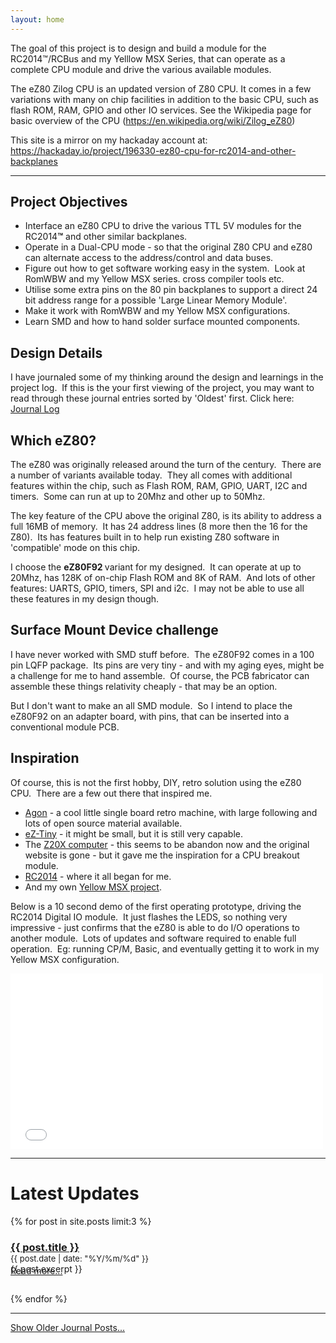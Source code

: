 ```yaml
---
layout: home
---
```



The goal of this project is to design and build a module for the RC2014™/RCBus and my Yelllow MSX Series, that can operate as a complete CPU module and drive the various available modules.

The eZ80 Zilog CPU is an updated version of Z80 CPU. It comes in a few variations with many on chip facilities in addition to the basic CPU, such as flash ROM, RAM, GPIO and other IO services. See the Wikipedia page for basic overview of the CPU (<a href="https://en.wikipedia.org/wiki/Zilog_eZ80">https://en.wikipedia.org/wiki/Zilog_eZ80</a>)

This site is a mirror on my hackaday account at: <a href="https://hackaday.io/project/196330-ez80-cpu-for-rc2014-and-other-backplanes">https://hackaday.io/project/196330-ez80-cpu-for-rc2014-and-other-backplanes</a>

---

<h2><strong>Project Objectives<br></strong></h2>

<ul><li>Interface an eZ80 CPU to drive the various TTL 5V modules for the RC2014<strong>&trade;</strong> and other similar backplanes.</li><li>Operate in a Dual-CPU mode - so that the original Z80 CPU and eZ80 can alternate access to the address/control and data buses.</li><li>Figure out how to get software working easy in the system.&nbsp; Look at RomWBW and my Yellow MSX series. cross compiler tools etc.</li><li>Utilise some extra pins on the 80 pin backplanes to support a direct 24 bit address range for a possible 'Large Linear Memory Module'.</li><li>Make it work with RomWBW and my Yellow MSX configurations.</li><li>Learn SMD and how to hand solder surface mounted components.</li></ul>

<h2><strong>Design Details</strong></h2>

I have journaled some of my thinking around the design and learnings in the project log.&nbsp; If this is the your first viewing of the project, you may want to read through these journal entries sorted by 'Oldest' first. Click here: [Journal Log](./all-journals.md)

<h2><strong>Which eZ80?</strong></h2>

<p>The eZ80 was originally released around the turn of the century.&nbsp; There are a number of variants available today.&nbsp; They all comes with additional features within the chip, such as Flash ROM, RAM, GPIO, UART, I2C and timers.&nbsp; Some can run at up to 20Mhz and other up to 50Mhz.&nbsp;&nbsp;</p>

<p>The key feature of the CPU above the original Z80, is its ability to address a full 16MB of memory.&nbsp; It has 24 address lines (8 more then the 16 for the Z80).&nbsp; Its has features built in to help run existing Z80 software in 'compatible' mode on this chip.&nbsp;&nbsp;</p>

<p>I choose the&nbsp;<strong>eZ80F92 </strong>variant for my designed.&nbsp; It can operate at up to 20Mhz, has 128K of on-chip Flash ROM and 8K of RAM.&nbsp; And lots of other features: UARTS, GPIO, timers, SPI and i2c.&nbsp; I may not be able to use all these features in my design though.</p>

<h2><strong>Surface Mount Device challenge</strong></h2>

<p>I have never worked with SMD stuff before.&nbsp; The eZ80F92&nbsp;comes in a 100 pin LQFP package.&nbsp; Its pins are very tiny - and with my aging eyes, might be a challenge for me to hand assemble.&nbsp; Of course, the PCB fabricator can assemble these things relativity cheaply - that may be an option.&nbsp;&nbsp;</p>

<p>But I don't want to make an all SMD module.&nbsp; So I intend to place the eZ80F92 on an adapter board, with pins, that can be inserted into a conventional module PCB.</p>

<h2><strong>Inspiration</strong></h2>

<p>Of course, this is not the first hobby, DIY, retro solution using the eZ80 CPU.&nbsp; There are a few out there that inspired me.</p>

<ul>
  <li>
    <a href="https://github.com/TheByteAttic/AgonLight">Agon</a> - a cool little single board retro machine, with large following and lots of open source material available.
  </li>

  <li>
    <a href="https://drive.google.com/file/d/1xoRq0Suo46uGw3tNLPOU8g6G4coTdOsZ/view">eZ-Tiny</a> - it might be small, but it is still very capable.
  </li>

  <li>The <a href="https://hackaday.com/2020/02/23/a-z80-computer-at-the-next-level/">Z20X computer</a> - this seems to be abandon now and the original website is gone - but it gave me the inspiration for a CPU breakout module.
  </li>

  <li><a href="https://rc2014.co.uk/">RC2014</a> - where it all began for me.</li>

  <li>And my own <a href="https://github.com/vipoo/yellow-msx-series-for-rc2014">Yellow MSX project</a>.</li>
</ul>


<p>Below is a 10 second demo of the first operating prototype, driving the RC2014 Digital IO module.&nbsp; It just flashes the LEDS, so nothing very impressive - just confirms that the eZ80 is able to do I/O operations to another module.&nbsp; Lots of updates and software required to enable full operation.&nbsp; Eg: running CP/M, Basic, and eventually getting it to work in my Yellow MSX configuration.</p>

<div class="video-container"><iframe style="width: 500px; height: 281px;" src="//www.youtube.com/embed/s31_nAPKu_E" frameborder="0" allowfullscreen=""></iframe></div>

---

# Latest Updates

  {% for post in site.posts limit:3 %}
  <div>
      <h3 style="margin-bottom: 0px"><a href="{{ site.baseurl }}{{ post.url }}">{{ post.title }}</a></h3>
      <div style="font-size: small">{{ post.date | date: "%Y/%m/%d" }}</div>
      <div style="margin-bottom: -1em">{{ post.excerpt }}</div>
      <a href="{{ site.baseurl }}{{ post.url }}">Read more...</a>
      <div style="padding-bottom: 2em" ></div>
      </div>
  {% endfor %}


---

<script>
function showAllPosts() {
  const allPostsSection = document.getElementById("allPosts");
  allPostsSection.style.display = "block";

  const allPostsLink = document.getElementById("allPostLink");
  allPostsLink.style.display = "none";
}
</script>

<a id="allPostLink" href="javascript:void(0)" onclick="showAllPosts()">Show Older Journal Posts...</a>

<div id="allPosts" style="display:none">

{% for post in site.posts offset:3 %}
  <div>
      <h3 style="margin-bottom: 0px"><a href="{{ site.baseurl }}{{ post.url }}">{{ post.title }}</a></h3>
      <div style="font-size: small">{{ post.date | date: "%Y/%m/%d" }}</div>
      <div style="margin-bottom: -1em">{{ post.excerpt }}</div>
      <a href="{{ site.baseurl }}{{ post.url }}">Read more...</a>
      <div style="padding-bottom: 2em" ></div>
  </div>

{% endfor %}
</div>
